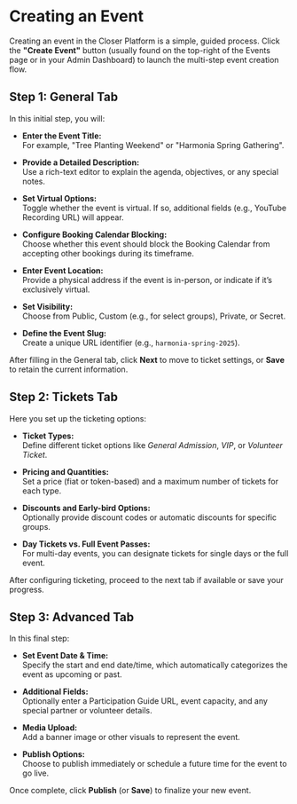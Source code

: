 # Creating an Event

Creating an event in the Closer Platform is a simple, guided process. Click the **"Create Event"** button (usually found on the top-right of the Events page or in your Admin Dashboard) to launch the multi-step event creation flow.

## Step 1: General Tab

In this initial step, you will:
- **Enter the Event Title:**  
  For example, "Tree Planting Weekend" or "Harmonia Spring Gathering".
  
- **Provide a Detailed Description:**  
  Use a rich-text editor to explain the agenda, objectives, or any special notes.
  
- **Set Virtual Options:**  
  Toggle whether the event is virtual. If so, additional fields (e.g., YouTube Recording URL) will appear.
  
- **Configure Booking Calendar Blocking:**  
  Choose whether this event should block the Booking Calendar from accepting other bookings during its timeframe.
  
- **Enter Event Location:**  
  Provide a physical address if the event is in-person, or indicate if it’s exclusively virtual.
  
- **Set Visibility:**  
  Choose from Public, Custom (e.g., for select groups), Private, or Secret.
  
- **Define the Event Slug:**  
  Create a unique URL identifier (e.g., `harmonia-spring-2025`).

After filling in the General tab, click **Next** to move to ticket settings, or **Save** to retain the current information.

## Step 2: Tickets Tab

Here you set up the ticketing options:
- **Ticket Types:**  
  Define different ticket options like _General Admission_, _VIP_, or _Volunteer Ticket_.
  
- **Pricing and Quantities:**  
  Set a price (fiat or token-based) and a maximum number of tickets for each type.
  
- **Discounts and Early-bird Options:**  
  Optionally provide discount codes or automatic discounts for specific groups.
  
- **Day Tickets vs. Full Event Passes:**  
  For multi-day events, you can designate tickets for single days or the full event.

After configuring ticketing, proceed to the next tab if available or save your progress.

## Step 3: Advanced Tab

In this final step:
- **Set Event Date & Time:**  
  Specify the start and end date/time, which automatically categorizes the event as upcoming or past.
  
- **Additional Fields:**  
  Optionally enter a Participation Guide URL, event capacity, and any special partner or volunteer details.
  
- **Media Upload:**  
  Add a banner image or other visuals to represent the event.
  
- **Publish Options:**  
  Choose to publish immediately or schedule a future time for the event to go live.

Once complete, click **Publish** (or **Save**) to finalize your new event.